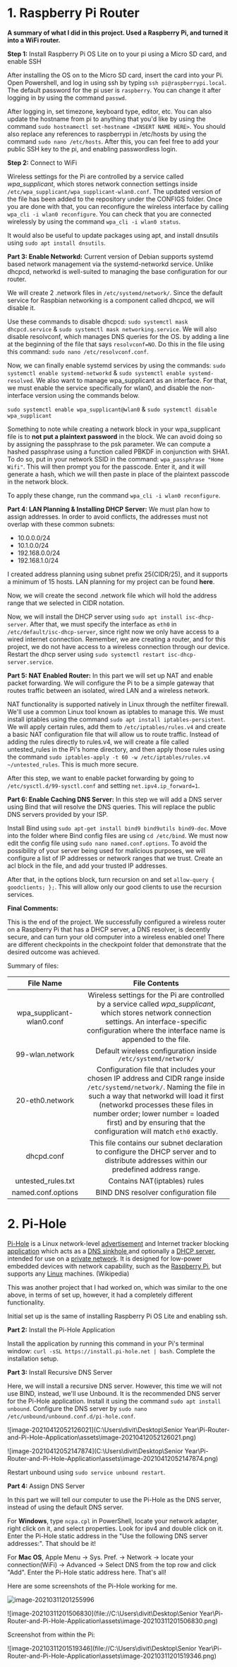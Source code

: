 # 1. Raspberry Pi Router

**A summary of what I did in this project. Used a Raspberry Pi, and turned it into a WiFi router.**

**Step 1:** Install Raspberry Pi OS Lite on to your pi using a Micro SD card, and enable SSH

After installing the OS on to the Micro SD card, insert the card into your Pi. Open Powershell, and log in using ssh by typing `ssh pi@raspberrypi.local`. The default password for the pi user is `raspberry`. You can change it after logging in by using the command `passwd`.

After logging in, set timezone, keyboard type, editor, etc. You can also update the hostname from pi to anything that you'd like by using the command `sudo hostnamectl set-hostname <INSERT NAME HERE>`. You should also replace any references to raspberrypi in /etc/hosts by using the command `sudo nano /etc/hosts`. After this, you can feel free to add your public SSH key to the pi, and enabling passwordless login.

**Step 2:** Connect to WiFi

Wireless settings for the Pi are controlled by a service called *wpa_supplicant*, which stores network connection settings inside `/etc/wpa_supplicant/wpa_supplicant-wlan0.conf`. The updated version of the file has been added to the repository under the CONFIGS folder. Once you are done with that, you can reconfigure the wireless interface by calling `wpa_cli -i wlan0 reconfigure`. You can check that you are connected wirelessly by using the command `wpa_cli -i wlan0 status`.

It would also be useful to update packages using apt, and install dnsutils using `sudo apt install dnsutils`.

**Part 3: Enable Networkd:** Current version of Debian supports systemd based network management via the systemd-networkd service. Unlike dhcpcd, networkd is well-suited to managing the base configuration for our router.

We will create 2 .network files in `/etc/systemd/network/`. Since the default service for Raspbian networking is a component called dhcpcd, we will disable it.

Use these commands to disable dhcpcd: `sudo systemctl mask dhcpcd.service` & `sudo systemctl mask networking.service`. We will also disable resolvconf, which manages DNS queries for the OS. by adding a line at the beginning of the file that says `resolvconf=NO`. Do this in the file using this command: `sudo nano /etc/resolvconf.conf`. 

Now, we can finally enable systemd services by using the commands: `sudo systemctl enable systemd-networkd` & `sudo systemctl enable systemd-resolved`. We also want to manage wpa_supplicant as an interface. For that, we must enable the service specifically for wlan0, and disable the non-interface version using the commands below. 

`sudo systemctl enable wpa_supplicant@wlan0` & `sudo systemctl disable wpa_supplicant` 

Something to note while creating a network block in your wpa_supplicant file is to **not put a plaintext password** in the block. We can avoid doing so by assigning the passphrase to the psk parameter. We can compute a hashed passphrase using a function called PBKDF in conjunction with SHA1. To do so, put in your network SSID in the command: `wpa_passphrase "Home Wifi"`. This will then prompt you for the passcode. Enter it, and it will generate a hash, which we will then paste in place of the plaintext passcode in the network block. 

To apply these change, run the command `wpa_cli -i wlan0 reconfigure`.

**Part 4: LAN Planning & Installing DHCP Server:** We must plan how to assign addresses. In order to avoid conflicts, the addresses must not overlap with these common subnets: 

- 10.0.0.0/24
- 10.1.0.0/24
- 192.168.0.0/24
- 192.168.1.0/24

I created address planning using subnet prefix 25(CIDR/25), and it supports a minimum of 15 hosts. LAN planning for my project can be found **here**.

Now, we will create the second .network file which will hold the address range that we selected in CIDR notation.

Now, we will install the DHCP server using `sudo apt install isc-dhcp-server`. After that, we must specify the interface as `eth0` in `/etc/default/isc-dhcp-server`, since right now we only have access to a wired internet connection. Remember, we are creating a router, and for this project, we do not have access to a wireless connection through our device. Restart the dhcp server using `sudo systemctl restart isc-dhcp-server.service`.

**Part 5: NAT Enabled Router:** In this part we will set up NAT and enable packet forwarding. We will configure the Pi to be a simple  gateway that routes traffic between an isolated, wired LAN and a wireless network.

NAT functionality is supported natively in Linux through the netfilter firewall. We'll use a common Linux tool known as iptables to manage this. We must install iptables using the command `sudo apt install iptables-persistent`. We will apply certain rules, add them to `/etc/iptables/rules.v4` and create a basic NAT configuration file that will allow us to route traffic. Instead of adding the rules directly to rules.v4, we will create a file called untested_rules in the Pi's home directory, and then apply those rules using the command `sudo iptables-apply -t 60 -w /etc/iptables/rules.v4 ~/untested_rules`. This is much more secure.

After this step, we want to enable packet forwarding by going to `/etc/sysctl.d/99-sysctl.conf` and setting `net.ipv4.ip_forward=1`.

**Part 6: Enable Caching DNS Server:** In this step we will add a DNS server using Bind that will resolve the DNS queries. This will replace the public DNS servers provided by your ISP. 

Install Bind using `sudo apt-get install bind9 bind9utils bind9-doc`. Move into the folder where Bind config files are using `cd /etc/bind`. We must now edit the config file using `sudo nano named.conf.options`. To avoid the possibility of your server being used for malicious purposes, we will configure a list of IP addresses or network ranges that we trust. Create an acl block in the file, and add your trusted IP addresses. 

After that, in the options block, turn recursion on and set `allow-query { goodclients; };`. This will allow only our good clients to use the recursion services.

**Final Comments:**

This is the end of the project. We successfully configured a wireless router on a Raspberry Pi that has a DHCP server, a DNS resolver, is decently secure, and can turn your old computer into a wireless enabled one! There are different checkpoints in the checkpoint folder that demonstrate that the desired outcome was achieved.

Summary of files:

|       **File Name**       |                      **File Contents**                       |
| :-----------------------: | :----------------------------------------------------------: |
| wpa_supplicant-wlan0.conf | Wireless settings for the Pi are controlled by a service called *wpa_supplicant*, which stores network connection settings. An interface-specific configuration where the interface name is appended to the file. |
|      99-wlan.network      | Default wireless configuration inside `/etc/systemd/network/` |
|      20-eth0.network      | Configuration file that includes your chosen IP address and CIDR range inside `/etc/systemd/network/`. Naming the file in such a way that networkd will load it first (networkd processes these files in number order; lower number = loaded first) and by ensuring that the configuration will match `eth0` exactly. |
|        dhcpd.conf         | This file contains our subnet declaration to configure the DHCP server and to distribute addresses within our predefined address range. |
|    untested_rules.txt     |                 Contains NAT(iptables) rules                 |
|    named.conf.options     |             BIND DNS resolver configuration file             |



# 2. Pi-Hole

[Pi-Hole](https://en.wikipedia.org/wiki/Pi-hole) is a Linux network-level [advertisement](https://en.wikipedia.org/wiki/Online_advertising) and Internet tracker blocking [application](https://en.wikipedia.org/wiki/Application_software) which acts as a [DNS sinkhole ](https://en.wikipedia.org/wiki/DNS_sinkhole)and optionally a [DHCP server](https://en.wikipedia.org/wiki/Dynamic_Host_Configuration_Protocol), intended for use on a [private network](https://en.wikipedia.org/wiki/Private_network). It is designed for low-power embedded devices with network capability, such as the [Raspberry Pi](https://en.wikipedia.org/wiki/Raspberry_Pi), but supports any [Linux](https://en.wikipedia.org/wiki/Linux) machines. (Wikipedia) 

This was another project that I had worked on, which was similar to the one above, in terms of set up, however, it had a completely different functionality.

Initial set up is the same of installing Raspberry Pi OS Lite and enabling ssh.

**Part 2:** Install the Pi-Hole Application

Install the application by running this command in your Pi's terminal window: `curl -sSL https://install.pi-hole.net | bash`. Complete the installation setup.

**Part 3:** Install Recursive DNS Server

Here, we will install a recursive DNS server. However, this time we will not use BIND, instead, we'll use Unbound. It is the recommended DNS server for the Pi-Hole application. Install it using the command `sudo apt install unbound`. Configure the DNS server by `sudo nano /etc/unbound/unbound.conf.d/pi-hole.conf`. 

![image-20210412052126021](C:\Users\divit\Desktop\Senior Year\Pi-Router-and-Pi-Hole-Application\assets\image-20210412052126021.png)

![image-20210412052147874](C:\Users\divit\Desktop\Senior Year\Pi-Router-and-Pi-Hole-Application\assets\image-20210412052147874.png)

Restart unbound using `sudo service unbound restart`.

**Part 4:** Assign DNS Server

In this part we will tell our computer to use the Pi-Hole as the DNS server, instead of using the default DNS server.

For **Windows**, type `ncpa.cpl` in PowerShell, locate your network adapter, right click on it, and select properties. Look for ipv4 and double click on it. Enter the Pi-Hole static address in the "Use the following DNS server addresses:". That should be it!

For **Mac OS**, Apple Menu -> Sys. Pref. -> Network -> locate your connection(WiFi) -> Advanced -> Select DNS from the top row and click "Add". Enter the Pi-Hole static address here. That's all!

Here are some screenshots of the Pi-Hole working for me.

![image-20210311201255996](https://github.com/divitjawa/Pi-Router-and-Pi-Hole-Application/blob/main/assets/image-20210311201255996.png)

![image-20210311201506830](file://C:\Users\divit\Desktop\Senior Year\Pi-Router-and-Pi-Hole-Application\assets\image-20210311201506830.png)

Screenshot from within the Pi:

![image-20210311201519346](file://C:\Users\divit\Desktop\Senior Year\Pi-Router-and-Pi-Hole-Application\assets\image-20210311201519346.png)
